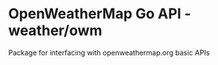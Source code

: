 # OpenWeatherMap Go API - weather/owm

Package for interfacing with openweathermap.org basic APIs


